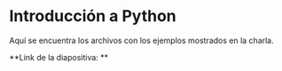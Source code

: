 # Introducción a Python

Aquí se encuentra los archivos con los ejemplos mostrados en la charla.

**Link de la diapositiva: **
